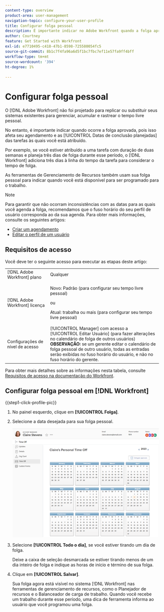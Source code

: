 ```yaml
---
content-type: overview
product-area: user-management
navigation-topic: configure-your-user-profile
title: Configurar folga pessoal
description: É importante indicar no Adobe Workfront quando a folga aprovada acontece, pois isso afeta sua programação e afeta as Datas de conclusão planejadas das tarefas às quais você está atribuído.
author: Courtney
feature: Get Started with Workfront
exl-id: e7710495-c418-47b1-8598-725580054fc5
source-git-commit: 8b1c7f4fa96a6d5f1bc7fbc7ef11e57fa9ff4bff
workflow-type: tm+mt
source-wordcount: '394'
ht-degree: 1%

---
```


# Configurar folga pessoal

<!-- Audited: 12/2023 -->

O [!DNL Adobe Workfront] não foi projetado para replicar ou substituir seus sistemas existentes para gerenciar, acumular e rastrear o tempo livre pessoal.

No entanto, é importante indicar quando ocorre a folga aprovada, pois isso afeta seu agendamento e as [!UICONTROL Datas de conclusão planejadas] das tarefas às quais você está atribuído.

Por exemplo, se você estiver atribuído a uma tarefa com duração de duas semanas e planeja três dias de folga durante esse período, o [!DNL Workfront] adiciona três dias à linha do tempo da tarefa para considerar o tempo de folga.

As ferramentas de Gerenciamento de Recursos também usam sua folga pessoal para indicar quando você está disponível para ser programado para o trabalho.

>[!NOTE]
>
>Para garantir que não ocorram inconsistências com as datas para as quais você agenda a folga, recomendamos que o fuso horário do seu perfil de usuário corresponda ao da sua agenda. Para obter mais informações, consulte os seguintes artigos:
>
>* [Criar um agendamento](../../../administration-and-setup/set-up-workfront/configure-timesheets-schedules/create-schedules.md)
>* [Editar o perfil de um usuário](../../../administration-and-setup/add-users/create-and-manage-users/edit-a-users-profile.md)
>

## Requisitos de acesso

Você deve ter o seguinte acesso para executar as etapas deste artigo:

<table style="table-layout:auto"> 
 <col> 
 </col> 
 <col> 
 </col> 
 <tbody> 
  <tr> 
   <td role="rowheader">[!DNL Adobe Workfront] plano</td> 
   <td>Qualquer</td> 
  </tr> 
  <tr> 
   <td role="rowheader">[!DNL Adobe Workfront] licença</td> 
   <td> <p>Novo: Padrão (para configurar seu tempo livre pessoal)</p>
        <p>ou</p>
        <p>Atual: trabalha ou mais (para configurar seu tempo livre pessoal)</p> </td>
  </tr> 
  <tr> 
   <td role="rowheader">Configurações de nível de acesso</td> 
   <td>[!UICONTROL Manager] com acesso a [!UICONTROL Editar Usuário] (para fazer alterações no calendário de folga de outros usuários)<br>
   <strong>OBSERVAÇÃO:</strong> se um gerente editar o calendário de folga pessoal de outro usuário, todas as entradas serão exibidas no fuso horário do usuário, e não no fuso horário do gerente.</td> 
  </tr> 
 </tbody> 
</table>

Para obter mais detalhes sobre as informações nesta tabela, consulte [Requisitos de acesso na documentação do Workfront](/help/quicksilver/administration-and-setup/add-users/access-levels-and-object-permissions/access-level-requirements-in-documentation.md).

## Configurar folga pessoal em [!DNL Workfront]

{{step1-click-profile-pic}}

1. No painel esquerdo, clique em **[!UICONTROL Folga]**.
1. Selecione a data desejada para sua folga pessoal.

   ![Calendário de folga pessoal](assets/personal-time-off-calendar.png)

1. Selecione **[!UICONTROL Todo o dia]**, se você estiver tirando um dia de folga.

   Deixe a caixa de seleção desmarcada se estiver tirando menos de um dia inteiro de folga e indique as horas de início e término de sua folga.

1. Clique em **[!UICONTROL Salvar]**.

   Sua folga agora está visível no sistema [!DNL Workfront] nas ferramentas de gerenciamento de recursos, como o Planejador de recursos e o Balanceador de carga de trabalho. Quando você recebe um trabalho durante esse período, uma dica de ferramenta informa ao usuário que você programou uma folga.
